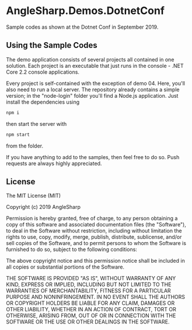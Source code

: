 # AngleSharp.Demos.DotnetConf

Sample codes as shown at the Dotnet Conf in September 2019.

## Using the Sample Codes

The demo application consists of several projects all contained in one solution. Each project is an executable that just runs in the console - .NET Core 2.2 console applications.

Every project is self-contained with the exception of demo 04. Here, you'll also need to run a local server. The repository already contains a simple version; in the "node-login" folder you'll find a Node.js application. Just install the dependencies using

```sh
npm i
```

then start the server with

```sh
npm start
```

from the folder.

If you have anything to add to the samples, then feel free to do so. Push requests are always highly appreciated.

## License

The MIT License (MIT)

Copyright (c) 2019 AngleSharp

Permission is hereby granted, free of charge, to any person obtaining a copy of this software and associated documentation files (the "Software"), to deal in the Software without restriction, including without limitation the rights to use, copy, modify, merge, publish, distribute, sublicense, and/or sell copies of the Software, and to permit persons to whom the Software is furnished to do so, subject to the following conditions:

The above copyright notice and this permission notice shall be included in all copies or substantial portions of the Software.

THE SOFTWARE IS PROVIDED "AS IS", WITHOUT WARRANTY OF ANY KIND, EXPRESS OR IMPLIED, INCLUDING BUT NOT LIMITED TO THE WARRANTIES OF MERCHANTABILITY, FITNESS FOR A PARTICULAR PURPOSE AND NONINFRINGEMENT. IN NO EVENT SHALL THE AUTHORS OR COPYRIGHT HOLDERS BE LIABLE FOR ANY CLAIM, DAMAGES OR OTHER LIABILITY, WHETHER IN AN ACTION OF CONTRACT, TORT OR OTHERWISE, ARISING FROM, OUT OF OR IN CONNECTION WITH THE SOFTWARE OR THE USE OR OTHER DEALINGS IN THE SOFTWARE.
